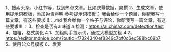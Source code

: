 
1、搜索头条、小红书等，找到热点文章。比如次幂数据，易撰
2、生成文章，使用提示词模板，添加免责声明
  参考提示词模板：
    我会给你一个题目，你帮我写一篇文章，有这些要求!!!：.md
    我会给你一个帖子与评论，你帮我写一篇文章，有这些要求!!!：
3、检查是否有ai味道
  ai检测：https://ai.chinaz.com/detection/test
4、加粗，格式美化
  4.1、加粗助手提示词，通过大模型加粗
  4.2、https://editor.mdnice.com/?outId=f7324340ef8349c7bf0c6ec588bc69b7
5、使用公众号模板
6、发表
